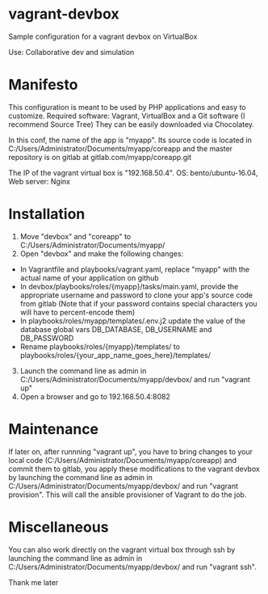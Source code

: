 # vagrant-devbox
Sample configuration for a vagrant devbox on VirtualBox 

Use: Collaborative dev and simulation

# Manifesto 
This configuration is meant to be used by PHP applications and easy to customize.
Required software: Vagrant, VirtualBox and a Git software (I recommend Source Tree)
They can be easily downloaded via Chocolatey.

In this conf, the name of the app is "myapp". 
Its source code is located in C:/Users/Administrator/Documents/myapp/coreapp and the master repository is on gitlab at gitlab.com/myapp/coreapp.git

The IP of the vagrant virtual box is "192.168.50.4".
OS: bento/ubuntu-16.04,  Web server: Nginx
 
# Installation
1. Move "devbox" and "coreapp" to C:/Users/Administrator/Documents/myapp/
2. Open "devbox" and make the following changes:
  - In Vagrantfile and playbooks/vagrant.yaml, replace "myapp" with the actual name of your application on github
  - In devbox/playbooks/roles/{myapp}/tasks/main.yaml, provide the appropriate username and password to clone your app's source code from gitlab (Note that if your password contains special characters you will have to percent-encode them)
  - In playbooks/roles/myapp/templates/.env.j2 update the value of the database global vars DB_DATABASE, DB_USERNAME and DB_PASSWORD
  - Rename playbooks/roles/{myapp}/templates/ to playbooks/roles/{your_app_name_goes_here}/templates/
3. Launch the command line as admin in C:/Users/Administrator/Documents/myapp/devbox/ and run "vagrant up" 
4. Open a browser and go to 192.168.50.4:8082

# Maintenance
If later on, after runnning "vagrant up", you have to bring changes to your local code (C:/Users/Administrator/Documents/myapp/coreapp) and commit them to gitlab, you apply these modifications to the vagrant devbox by launching the command line as admin in C:/Users/Administrator/Documents/myapp/devbox/ and run "vagrant provision". 
This will call the ansible provisioner of Vagrant to do the job.

# Miscellaneous
You can also work directly on the vagrant virtual box through ssh by launching the command line as admin in C:/Users/Administrator/Documents/myapp/devbox/ and run "vagrant ssh".

Thank me later
